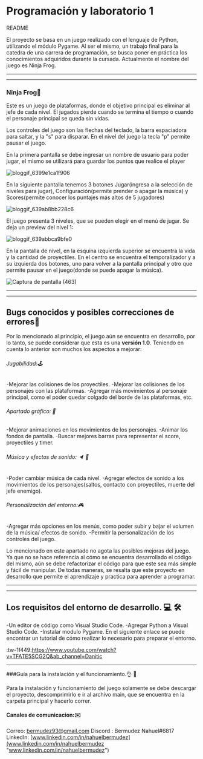 # Programación y laboratorio 1

README


El proyecto se basa en un juego realizado con el lenguaje de Python, utilizando el módulo Pygame. Al ser el mismo, un trabajo final para la catedra de una carrera de programación, se busca poner en práctica los conocimientos adquiridos durante la cursada. Actualmente el nombre del juego es Ninja Frog.


------------

------------




### Ninja Frog:frog:

Este es un juego de plataformas, donde el objetivo principal es eliminar al jefe de cada nivel. El jugados pierde cuando se termina el tiempo o cuando el personaje principal se queda sin vidas.

Los controles del juego son las flechas del teclado, la barra espaciadora para saltar, y la "s" para disparar. En el nivel del juego la tecla "p" permite pausar el juego. 


En la primera pantalla se debe ingresar un nombre de usuario para poder jugar, el mismo se utilizará para guardar los puntos que realice el player

![bloggif_6399e1ca1f906](https://user-images.githubusercontent.com/108639518/207627409-94308664-82df-4a46-8c9b-db0d4e30b44f.gif)


En la siguiente pantalla tenemos 3 botones Jugar(ingresa a la selección de niveles para jugar), Configuración(permite prender o apagar la música) y Scores(permite conocer los puntajes más altos de 5 jugadores)




![bloggif_639ab8bb228c6](https://user-images.githubusercontent.com/108639518/207785530-35ba3fe2-86e4-4223-a51b-c8c9bc3e827e.gif)




El juego presenta 3 niveles, que se pueden elegir en el menú de jugar. Se deja un preview del nivel 1:


![bloggif_639abbca9bfe0](https://user-images.githubusercontent.com/108639518/207787035-bf1753b5-8fd6-4b3b-8687-72ce6185dc15.gif)

En la pantalla de nivel, en la esquina izquierda superior se encuentra la vida y la cantidad de proyectiles. En el centro se encuentra el temporalizador y a su izquierda dos botones, uno para volver a la pantalla principal y otro que permite pausar en el juego(donde se puede apagar la música).


![Captura de pantalla (463)](https://user-images.githubusercontent.com/108639518/207862468-ad96fe60-b08e-468a-a3fa-9a77a81a7c59.png)

------------

------------


## Bugs conocidos y posibles correcciones de errores:space_invader:

Por lo mencionado al principio, el juego aún se encuentra en desarrollo, por lo tanto, se puede considerar que esta es una **versión 1.0**. Teniendo en cuenta lo anterior son muchos los aspectos a mejorar:


###### Jugabilidad::joystick:
-Mejorar las colisiones de los proyectiles.
-Mejorar las colisiones de los personajes con las plataformas.
-Agregar más movimientos al personaje principal, como el poder quedar colgado del borde de las plataformas, etc. 


###### Apartado gráfico: :movie_camera:
-Mejorar animaciones en los movimientos de los personajes.
-Animar los fondos de pantalla.
-Buscar mejores barras para representar el score, proyectiles y timer.

###### Música y efectos de sonido: :speaker: :musical_note:
-Poder cambiar música de cada nivel.
-Agregar efectos de sonido a los movimientos de los personajes(saltos, contacto con proyectiles, muerte del jefe enemigo).

###### Personalización del entorno::video_game:
-Agregar más opciones en los menús, como poder subir y bajar el volumen de la música/ efectos de sonido.
-Permitir la personalización de los controles del juego.

Lo mencionado en este apartado no agota las posibles mejoras del juego. Ya que no se hace referencia al cómo se encuentra desarrollado el código del mismo, aún se debe refactorizar el código para que este sea más simple y fácil de manipular. De todas maneras, se resalta que este proyecto en desarrollo que permite el aprendizaje y practica para aprender a programar.


------------

------------



## Los requisitos del entorno de desarrollo. 	:computer: :hammer_and_wrench:

-Un editor de código como Visual Studio Code.
-Agregar Python a Visual Studio Code.
-Instalar modulo Pygame.
En el siguiente enlace se puede encontrar un tutorial de cómo realizar lo necesario para preparar el entorno.

:tw-1f449:https://www.youtube.com/watch?v=TFATE5SCG2Q&ab_channel=Danitic



------------


###Guía para la instalación y el funcionamiento.:ok_hand: :facepunch:

Para la instalación y funcionamiento del juego solamente se debe descargar el proyecto, descomprimirlo e ir al archivo main, que se encuentra en la carpeta principal y hacerlo correr.

#### Canales de comunicacion::envelope:

Correo: bermudez93@gmail.com
Discord : Bermudez Nahuel#6817
LinkedIn: [www.linkedin.com/in/nahuelbermudez](www.linkedin.com/in/nahuelbermudez "www.linkedin.com/in/nahuelbermudez")


